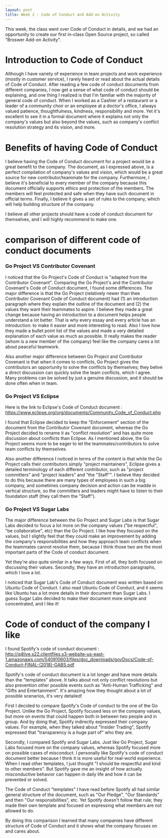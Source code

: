 ```yaml
---
layout: post
title: Week 2 : Code of Conduct and Add-on Activity
---
```


This week, the class went over Code of Conduct in details, and we had an opportunity to create our first in-class Open Source project, so called "Broswer Add-on Activity".

# Introduction to Code of Conduct

Although I have variety of experience in team projects and work experience (mostly in customer service), I rarely heard or read about the actual details of Code of Conduct. After reading a few code of conduct documents from different companies, I now get a sense of what code of conduct should be explaining, and one thing I realized is that I'm familiar with the majority of general code of conduct. When I worked as a Cashier of a restaurant or a leader of a community choir or an employee at a doctor's office, I always valued patience, thoughtfulness, kindness, responsibility and more. Yet it's excellent to see it in a formal document where it explains not only the company's values but also beyond the values, such as company's conflict resolution strategy and its vision, and more.

# Benefits of having Code of Conduct

I believe having the Code of Conduct document for a project would be a great benefit to the company. The document, as I expressed above, is a perfect compilation of company's values and vision, which would be a great source for new contributor/teammate for the company. Furthermore, I believe it's beneficial to every member of the company because this document officially supports ethics and protection of the members. The members will feel protected and safe when they have such document in official terms. Finally, I believe it gives a set of rules to the company, which will help building structure of the company. 

I believe all other projects should have a code of conduct document for themselves, and I will highly recommend to make one.

# comparison of different code of conduct documents

### Go Project VS Contributor Covenant

I noticed that the Go Project's Code of Conduct is "adapted from the Contributor Covenant". Comparing the Go Project's and the Contributor Covenant's Code of Conduct document, I found some differences. The major difference is that the Go Project (relatively newer than thee Contributor Covenant Code of Conduct document) had (1) an introduction paragraph where they explain the outline of the document and (2) the values they want their teammates to aspire. I believe they made a great change because having an introduction to a document helps people understand a lot better. That is why every essay and every article has an introduction: to make it easier and more interesting to read. Also I love how they made a bullet point list of the values and made a very detailed explanation of each value as much as possible. It really makes the reader (whom is a new member of the company) feel like the company cares a lot about peaceful teamwork.

Also another major difference between Go Project and Contributor Covenant is that when it comes to conflicts, Go Project gives the contributors an opportunity to solve the conflicts by themselves; they belive a direct discussion can quickly solve the team conflicts, which I agree. Many problems can be solved by just a genuine discussion, and it should be done often when in team.

### Go Project VS Eclipse

Here is the link to Eclipse's Code of Conduct document : https://www.eclipse.org/org/documents/Community_Code_of_Conduct.php

I found that Eclipse decided to keep the "Enforcement" section of the document from the Contributor Covenant document, whereas the Go Project decided to rename it as "conflict resolution" and has quite more discussion about conflicts than Eclipse. As I mentioned above, the Go Project seems more to be eager to let the teammates/contributors to solve team conflicts by themselves.

Also another difference I noticed in terms of the content is that while the Go Project calls their contributors simply "project maintainers", Eclipse gives a detailed terminology of each different contributor, such as "project committers" and "project leaders" and "the "Staff"". I believe they decided to do this because there are many types of employees in such a big company, and sometimes company decision and action can be madde in vertical structure, so the committers and leaders might have to listen to their foundation staff (they call them the "Staff").

### Go Project VS Sugar Labs

The major difference between the Go Project and Sugar Labs is that Sugar Labs decided to focus a lot more on the company values ("be respectful", "be collaborative", etc) than the Go Project. I like how they focused on the values, but I slightly feel that they could make an improvement by adding the company's responsibilities and how they approach team conflicts when the teammates cannot resolve them, because I think those two are the most important parts of the Code of conduct document.

Yet they're also quite similar in a few ways. First of all, they both focused on discussing their values. Secondly, they have an introduction paragraphs, which I love a lot.

I noticed that Sugar Lab's Code of Conduct document was written based on Ubuntu Code of Conduct. I also read Ubuntu Code of Conduct, and it seems like Ubuntu has a lot more details in their document than Sugar Labs. I guess Sugar Labs decided to make their document more simple and concentrated, and I like it!

# Code of conduct of the company I like

I found Spotify's code of conduct document : http://q4live.s22.clientfiles.s3-website-us-east-1.amazonaws.com/540910603/files/doc_downloads/govDocs/Code-of-Conduct-FINAL-(2018)-GABS.pdf

Spotify's code of conduct document is a lot longer and have more details than the "templates" above. It talks about not only conflict resolutions but also prevention other possible events such as "Anti-Human Trafficking" and "Gifts and Entertainment". It's amazing how they thought about a lot of possible scenarios, it's very detailed!

First I decided to compare Spotify's Code of conduct to the one of the Go Project. Unlike the Go Project, Spotify focused less on the company values, but more on events that could happen both in between two people and in group. And by doing that, Spotify indirectly expressed their company values. For example, when they talked about "Insider Trading", Spotify expressed that "transparency is a huge part of" who they are. 

Secondly, I compared Spotify and Sugar Labs. Just like Go Project, Sugar Labs focused more on the company values, whereas Spotify focused more on possible cases of misconduct. I personally like Spotify's code of conduct document better because I think it is more useful for real-world experience. When I read other templates, I just thought "I should be respectful and kind to other members". But Spotify gave me an insight of how actually misconductive behavior can happen in daily life and how it can be prevented or solved. 

The Code of Conduct "templates" I have read before Spotify all had similar general structure of the document, such as "Our Pledge", "Our Standards" and then "Our responsibilities", etc. Yet Spotify doesn't follow that rule; they made their own template and focused on expressing what members are not allowed to do.

By doing this comparison I learned that many companies have different structure of Code of Conduct and it shows what the company focuses on and cares about.


